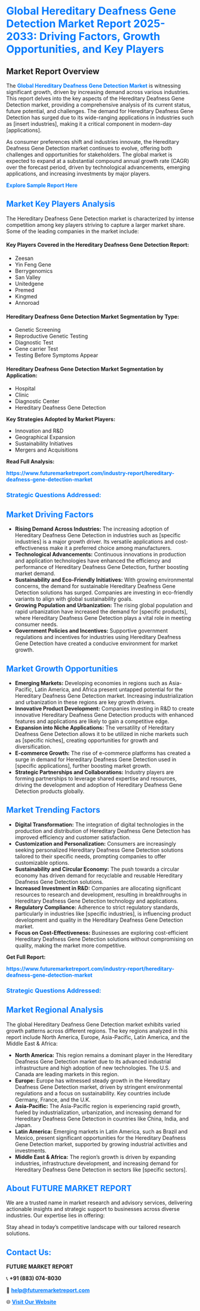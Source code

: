 <h1 style="color: #007BFF;">Global Hereditary Deafness Gene Detection Market Report 2025-2033: Driving Factors, Growth Opportunities, and Key Players</h1>

<section id="overview">
<h2>Market Report Overview</h2>
<p>The <a href="https://www.futuremarketreport.com/industry-report/hereditary-deafness-gene-detection-market" style="color: #007BFF; text-decoration: none;"><strong>Global Hereditary Deafness Gene Detection Market</strong></a> is witnessing significant growth, driven by increasing demand across various industries. This report delves into the key aspects of the Hereditary Deafness Gene Detection market, providing a comprehensive analysis of its current status, future potential, and challenges. The demand for Hereditary Deafness Gene Detection has surged due to its wide-ranging applications in industries such as [insert industries], making it a critical component in modern-day [applications].</p>
<p>As consumer preferences shift and industries innovate, the Hereditary Deafness Gene Detection market continues to evolve, offering both challenges and opportunities for stakeholders. The global market is expected to expand at a substantial compound annual growth rate (CAGR) over the forecast period, driven by technological advancements, emerging applications, and increasing investments by major players.</p>
</section>

<section id="overview">
<p><a href="https://www.futuremarketreport.com/request-sample/reportId=123175" style="color: #007BFF; text-decoration: none;"><strong>Explore Sample Report Here</strong></a></p>
</section>

<section id="key-players">
<h2 style="color: #007BFF;">Market Key Players Analysis</h2>
<p>The Hereditary Deafness Gene Detection market is characterized by intense competition among key players striving to capture a larger market share. Some of the leading companies in the market include:</p>
<h4>Key Players Covered in the Hereditary Deafness Gene Detection Report:</h4>
<ul><li>Zeesan</li><li>Yin Feng Gene</li><li>Berrygenomics</li><li>San Valley</li><li>Unitedgene</li><li>Premed</li><li>Kingmed</li><li>Annoroad</li></ul>
<h4>Hereditary Deafness Gene Detection Market Segmentation by Type:</h4>
<ul><li>Genetic Screening</li><li>Reproductive Genetic Testing</li><li>Diagnostic Test</li><li>Gene carrier Test</li><li>Testing Before Symptoms Appear</li></ul>

<h4>Hereditary Deafness Gene Detection Market Segmentation by Application:</h4>
<ul><li>Hospital</li><li>Clinic</li><li>Diagnostic Center</li><li>Hereditary Deafness Gene Detection</li></ul>
<p><strong>Key Strategies Adopted by Market Players:</strong></p>
<ul>
<li>Innovation and R&D</li>
<li>Geographical Expansion</li>
<li>Sustainability Initiatives</li>
<li>Mergers and Acquisitions</li>
</ul>
</section>

<section>
<p><strong>Read Full Analysis: </strong></p><a href="https://www.futuremarketreport.com/industry-report/hereditary-deafness-gene-detection-market" style="color: #007BFF; text-decoration: none;"><strong>https://www.futuremarketreport.com/industry-report/hereditary-deafness-gene-detection-market</strong></a>
<h3 style="color: #007BFF;">Strategic Questions Addressed:</h3>
</section>

<section id="driving-factors">
<h2 style="color: #007BFF;">Market Driving Factors</h2>
<ul>
<li><strong>Rising Demand Across Industries:</strong> The increasing adoption of Hereditary Deafness Gene Detection in industries such as [specific industries] is a major growth driver. Its versatile applications and cost-effectiveness make it a preferred choice among manufacturers.</li>
<li><strong>Technological Advancements:</strong> Continuous innovations in production and application technologies have enhanced the efficiency and performance of Hereditary Deafness Gene Detection, further boosting market demand.</li>
<li><strong>Sustainability and Eco-Friendly Initiatives:</strong> With growing environmental concerns, the demand for sustainable Hereditary Deafness Gene Detection solutions has surged. Companies are investing in eco-friendly variants to align with global sustainability goals.</li>
<li><strong>Growing Population and Urbanization:</strong> The rising global population and rapid urbanization have increased the demand for [specific products], where Hereditary Deafness Gene Detection plays a vital role in meeting consumer needs.</li>
<li><strong>Government Policies and Incentives:</strong> Supportive government regulations and incentives for industries using Hereditary Deafness Gene Detection have created a conducive environment for market growth.</li>
</ul>
</section>

<section id="growth-opportunities">
<h2 style="color: #007BFF;">Market Growth Opportunities</h2>
<ul>
<li><strong>Emerging Markets:</strong> Developing economies in regions such as Asia-Pacific, Latin America, and Africa present untapped potential for the Hereditary Deafness Gene Detection market. Increasing industrialization and urbanization in these regions are key growth drivers.</li>
<li><strong>Innovative Product Development:</strong> Companies investing in R&D to create innovative Hereditary Deafness Gene Detection products with enhanced features and applications are likely to gain a competitive edge.</li>
<li><strong>Expansion into Niche Applications:</strong> The versatility of Hereditary Deafness Gene Detection allows it to be utilized in niche markets such as [specific niches], creating opportunities for growth and diversification.</li>
<li><strong>E-commerce Growth:</strong> The rise of e-commerce platforms has created a surge in demand for Hereditary Deafness Gene Detection used in [specific applications], further boosting market growth.</li>
<li><strong>Strategic Partnerships and Collaborations:</strong> Industry players are forming partnerships to leverage shared expertise and resources, driving the development and adoption of Hereditary Deafness Gene Detection products globally.</li>
</ul>
</section>

<section id="trending-factors">
<h2 style="color: #007BFF;">Market Trending Factors</h2>
<ul>
<li><strong>Digital Transformation:</strong> The integration of digital technologies in the production and distribution of Hereditary Deafness Gene Detection has improved efficiency and customer satisfaction.</li>
<li><strong>Customization and Personalization:</strong> Consumers are increasingly seeking personalized Hereditary Deafness Gene Detection solutions tailored to their specific needs, prompting companies to offer customizable options.</li>
<li><strong>Sustainability and Circular Economy:</strong> The push towards a circular economy has driven demand for recyclable and reusable Hereditary Deafness Gene Detection solutions.</li>
<li><strong>Increased Investment in R&D:</strong> Companies are allocating significant resources to research and development, resulting in breakthroughs in Hereditary Deafness Gene Detection technology and applications.</li>
<li><strong>Regulatory Compliance:</strong> Adherence to strict regulatory standards, particularly in industries like [specific industries], is influencing product development and quality in the Hereditary Deafness Gene Detection market.</li>
<li><strong>Focus on Cost-Effectiveness:</strong> Businesses are exploring cost-efficient Hereditary Deafness Gene Detection solutions without compromising on quality, making the market more competitive.</li>
</ul>
</section>

<section>
<p><strong>Get Full Report: </strong></p><a href="https://www.futuremarketreport.com/industry-report/hereditary-deafness-gene-detection-market" style="color: #007BFF; text-decoration: none;"><strong>https://www.futuremarketreport.com/industry-report/hereditary-deafness-gene-detection-market</strong></a>
<h3 style="color: #007BFF;">Strategic Questions Addressed:</h3>
</section>


<section id="regional-analysis">
<h2 style="color: #007BFF;">Market Regional Analysis</h2>
<p>The global Hereditary Deafness Gene Detection market exhibits varied growth patterns across different regions. The key regions analyzed in this report include North America, Europe, Asia-Pacific, Latin America, and the Middle East & Africa:</p>
<ul>
<li><strong>North America:</strong> This region remains a dominant player in the Hereditary Deafness Gene Detection market due to its advanced industrial infrastructure and high adoption of new technologies. The U.S. and Canada are leading markets in this region.</li>
<li><strong>Europe:</strong> Europe has witnessed steady growth in the Hereditary Deafness Gene Detection market, driven by stringent environmental regulations and a focus on sustainability. Key countries include Germany, France, and the U.K.</li>
<li><strong>Asia-Pacific:</strong> The Asia-Pacific region is experiencing rapid growth, fueled by industrialization, urbanization, and increasing demand for Hereditary Deafness Gene Detection in countries like China, India, and Japan.</li>
<li><strong>Latin America:</strong> Emerging markets in Latin America, such as Brazil and Mexico, present significant opportunities for the Hereditary Deafness Gene Detection market, supported by growing industrial activities and investments.</li>
<li><strong>Middle East & Africa:</strong> The region’s growth is driven by expanding industries, infrastructure development, and increasing demand for Hereditary Deafness Gene Detection in sectors like [specific sectors].</li>
</ul>
</section>

<footer>
<h2 style="color: #007BFF;">About FUTURE MARKET REPORT</h2>
<p>We are a trusted name in market research and advisory services, delivering actionable insights and strategic support to businesses across diverse industries. Our expertise lies in offering:</p>

<p>Stay ahead in today’s competitive landscape with our tailored research solutions.</p>

<h2 style="color: #007BFF;">Contact Us:</h2>
<p><strong>FUTURE MARKET REPORT</strong></p>
<p>📞 <strong>+91 (883) 074-8030</strong></p>
<p>📧 <strong><a href="mailto:help@futuremarketreport.com" style="color: #007BFF;">help@futuremarketreport.com</a></strong></p>
<p>🌐 <strong><a href="https://www.futuremarketreport.com/" style="color: #007BFF;">Visit Our Website</a></strong></p>
</footer>